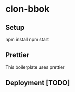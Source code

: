 # clon-bbok

## Setup

npm install
npm start

## Prettier

This boilerplate uses prettier

## Deployment [TODO]
